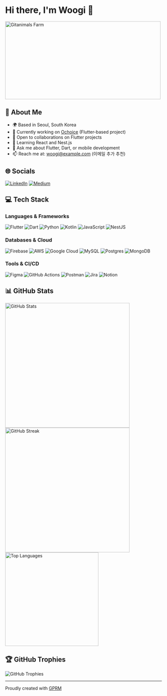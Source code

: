 # Hi there, I'm Woogi 👋

<a href="https://github.com/devxb/gitanimals">
  <img src="https://render.gitanimals.org/farms/woogi-kang" width="500" height="250" alt="Gitanimals Farm" />
</a>

## 💫 About Me
- 🌍 Based in Seoul, South Korea
- 🔭 Currently working on [Ochoice](https://example.com/ochoice) (Flutter-based project)
- 👯 Open to collaborations on Flutter projects
- 🌱 Learning React and Nest.js
- 💬 Ask me about Flutter, Dart, or mobile development
- 📫 Reach me at: [woogi@example.com](mailto:woogi@example.com) (이메일 추가 추천)

## 🌐 Socials
[![LinkedIn](https://img.shields.io/badge/LinkedIn-%230077B5.svg?style=for-the-badge&logo=linkedin&logoColor=white)](https://www.linkedin.com/in/taewook-kang/)
[![Medium](https://img.shields.io/badge/Medium-12100E?style=for-the-badge&logo=medium&logoColor=white)](https://medium.com/@dev-woogi)

## 💻 Tech Stack

### Languages & Frameworks
![Flutter](https://img.shields.io/badge/Flutter-%2302569B.svg?style=for-the-badge&logo=Flutter&logoColor=white)
![Dart](https://img.shields.io/badge/dart-%230175C2.svg?style=for-the-badge&logo=dart&logoColor=white)
![Python](https://img.shields.io/badge/python-3670A0?style=for-the-badge&logo=python&logoColor=ffdd54)
![Kotlin](https://img.shields.io/badge/kotlin-%237F52FF.svg?style=for-the-badge&logo=kotlin&logoColor=white)
![JavaScript](https://img.shields.io/badge/javascript-%23323330.svg?style=for-the-badge&logo=javascript&logoColor=%23F7DF1E)
![NestJS](https://img.shields.io/badge/nestjs-%23E0234E.svg?style=for-the-badge&logo=nestjs&logoColor=white)

### Databases & Cloud
![Firebase](https://img.shields.io/badge/firebase-%23039BE5.svg?style=for-the-badge&logo=firebase)
![AWS](https://img.shields.io/badge/AWS-%23FF9900.svg?style=for-the-badge&logo=amazon-aws&logoColor=white)
![Google Cloud](https://img.shields.io/badge/GoogleCloud-%234285F4.svg?style=for-the-badge&logo=google-cloud&logoColor=white)
![MySQL](https://img.shields.io/badge/mysql-4479A1.svg?style=for-the-badge&logo=mysql&logoColor=white)
![Postgres](https://img.shields.io/badge/postgres-%23316192.svg?style=for-the-badge&logo=postgresql&logoColor=white)
![MongoDB](https://img.shields.io/badge/MongoDB-%234ea94b.svg?style=for-the-badge&logo=mongodb&logoColor=white)

### Tools & CI/CD
![Figma](https://img.shields.io/badge/figma-%23F24E1E.svg?style=for-the-badge&logo=figma&logoColor=white)
![GitHub Actions](https://img.shields.io/badge/github%20actions-%232671E5.svg?style=for-the-badge&logo=githubactions&logoColor=white)
![Postman](https://img.shields.io/badge/Postman-FF6C37?style=for-the-badge&logo=postman&logoColor=white)
![Jira](https://img.shields.io/badge/jira-%230A0FFF.svg?style=for-the-badge&logo=jira&logoColor=white)
![Notion](https://img.shields.io/badge/Notion-%23000000.svg?style=for-the-badge&logo=notion&logoColor=white)

## 📊 GitHub Stats
<img src="https://github-readme-stats.vercel.app/api?username=woogi-kang&theme=dark&hide_border=false&include_all_commits=true&count_private=true" alt="GitHub Stats" width="400" />
<img src="https://github-readme-streak-stats.herokuapp.com/?user=woogi-kang&theme=dark&hide_border=false" alt="GitHub Streak" width="400" />
<img src="https://github-readme-stats.vercel.app/api/top-langs/?username=woogi-kang&theme=dark&hide_border=false&include_all_commits=true&count_private=true&layout=compact" alt="Top Languages" width="300" />

## 🏆 GitHub Trophies
<img src="https://github-profile-trophy.vercel.app/?username=woogi-kang&theme=dark&no-frame=false&no-bg=true&margin-w=4" alt="GitHub Trophies" />

---
Proudly created with [GPRM](https://gprm.itsvg.in)
